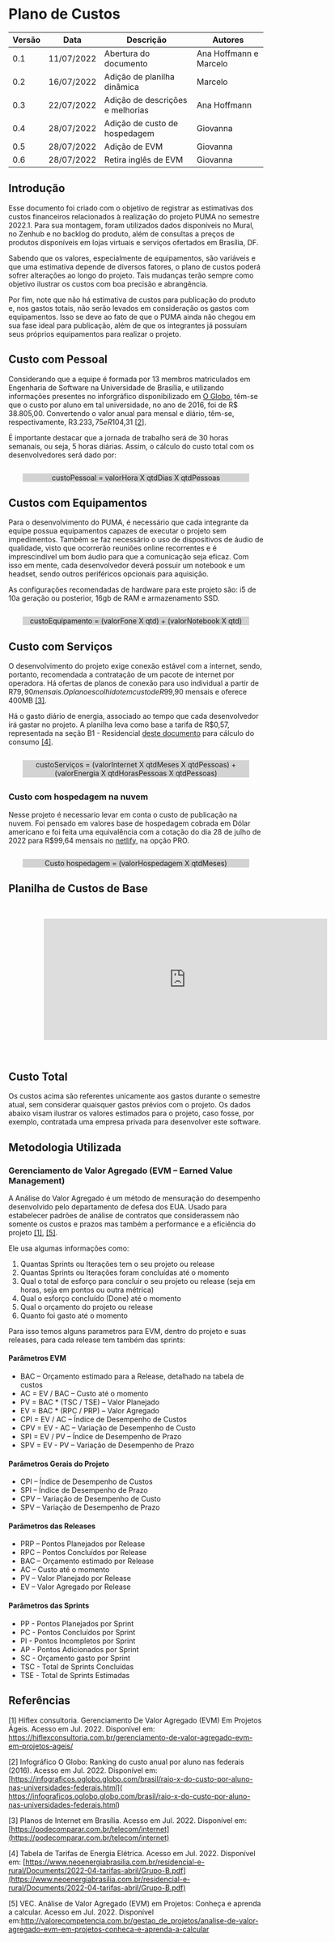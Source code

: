 # Plano de Custos

| Versão | Data       | Descrição | Autores |
| ------ | ---------- | --------- | ------- |
| 0.1    | 11/07/2022 | Abertura do documento | Ana Hoffmann e Marcelo |
| 0.2    | 16/07/2022 | Adição de planilha dinâmica | Marcelo |
| 0.3    | 22/07/2022 | Adição de descrições e melhorias | Ana Hoffmann |
| 0.4    | 28/07/2022 | Adição de custo de hospedagem | Giovanna |
| 0.5    | 28/07/2022 | Adição de EVM | Giovanna |
| 0.6    | 28/07/2022 | Retira inglês de EVM | Giovanna |

## Introdução

Esse documento foi criado com o objetivo de registrar as estimativas dos custos financeiros relacionados à realização do projeto PUMA no semestre 2022.1. Para sua montagem, foram utilizados dados disponíveis no Mural, no Zenhub e no backlog do produto, além de consultas a preços de produtos disponíveis em lojas virtuais e serviços ofertados em Brasília, DF.

Sabendo que os valores, especialmente de equipamentos, são variáveis e que uma estimativa depende de diversos fatores, o plano de custos poderá sofrer alterações ao longo do projeto. Tais mudanças terão sempre como objetivo ilustrar os custos com boa precisão e abrangência.

Por fim, note que não há estimativa de custos para publicação do produto e, nos gastos totais, não serão levados em consideração os gastos com equipamentos. Isso se deve ao fato de que o PUMA ainda não chegou em sua fase ideal para publicação, além de que os integrantes já possuíam seus próprios equipamentos para realizar o projeto.

## Custo com Pessoal

Considerando que a equipe é formada por 13 membros matriculados em Engenharia de Software na Universidade de Brasília, e utilizando informações presentes no inforgráfico disponibilizado em [O Globo](https://infograficos.oglobo.globo.com/brasil/raio-x-do-custo-por-aluno-nas-universidades-federais.html), têm-se que o custo por aluno em tal universidade, no ano de 2016, foi de R$ 38.805,00. Convertendo o valor anual para mensal e diário, têm-se, respectivamente, R$3.233,75 e R$104,31 [[2]](#ref2).

É importante destacar que a jornada de trabalho será de 30 horas semanais, ou seja, 5 horas diárias. Assim, o cálculo do custo total com os desenvolvedores será dado por:

<p style="text-align: center; background-color: lightgray; margin: 2em;">custoPessoal = valorHora X qtdDias X qtdPessoas</p>

## Custos com Equipamentos

Para o desenvolvimento do PUMA, é necessário que cada integrante da equipe possua equipamentos capazes de executar o projeto sem impedimentos. Também se faz necessário o uso de dispositivos de áudio de qualidade, visto que ocorrerão reuniões online recorrentes e é imprescindível um bom áudio para que a comunicação seja eficaz. Com isso em mente, cada desenvolvedor deverá possuir um notebook e um headset, sendo outros periféricos opcionais para aquisição.

As configurações recomendadas de hardware para este projeto são: i5 de 10a geração ou posterior, 16gb de RAM e armazenamento SSD.

<p style="text-align: center; background-color: lightgray; margin: 2em;">custoEquipamento = (valorFone X qtd) + (valorNotebook X qtd)</p>

## Custo com Serviços

O desenvolvimento do projeto exige conexão estável com a internet, sendo, portanto, recomendada a contratação de um pacote de internet por operadora. Há ofertas de planos de conexão para uso individual a partir de R$79,90 mensais. O plano escolhido tem custo de R$99,90 mensais e oferece 400MB [[3]](#ref3).

Há o gasto diário de energia, associado ao tempo que cada desenvolvedor irá gastar no projeto. A planilha leva como base a tarifa de R$0,57, representada na seção B1 - Residencial [deste documento](https://www.neoenergiabrasilia.com.br/residencial-e-rural/Documents/2022-04-tarifas-abril/Grupo-B.pdf) para cálculo do consumo [[4]](#ref4).

<p style="text-align: center; background-color: lightgray; margin: 2em;">custoServiços = (valorInternet X qtdMeses X qtdPessoas) + (valorEnergia X qtdHorasPessoas X qtdPessoas)</p>

### Custo com hospedagem na nuvem

Nesse projeto é necessario levar em conta o custo de publicação na nuvem. Foi pensado em valores base de hospedagem cobrada em Dólar americano e foi feita uma equivalência com a cotação do dia 28 de julho de 2022 para R$99,64 mensais no [netlify](https://www.netlify.com/pricing/), na opção PRO.

<p style="text-align: center; background-color: lightgray; margin: 2em;">Custo hospedagem = (valorHospedagem X qtdMeses)</p>

## Planilha de Custos de Base
<iframe width="700" height="300" style="-webkit-transform:scale(0.8);-moz-transform:scale(0.8);" frameborder="0" scrolling="yes" src="https://docs.google.com/spreadsheets/d/e/2PACX-1vQukIJxgB9rI68ySzAPsyFXSLf-TOnjljPT126DsTgey6jvmTDPSt6SI3f2JQbID0QiFhQC6p8Hdioz/pubhtml"></iframe>

## Custo Total

Os custos acima são referentes unicamente aos gastos durante o semestre atual, sem considerar quaisquer gastos prévios com o projeto. Os dados abaixo visam ilustrar os valores estimados para o projeto, caso fosse, por exemplo, contratada uma empresa privada para desenvolver este software.

## Metodologia Utilizada

### Gerenciamento de Valor Agregado (EVM – Earned Value Management)

A Análise do Valor Agregado é um método de mensuração do desempenho desenvolvido pelo departamento de defesa dos EUA. Usado para estabelecer padrões de análise de contratos que considerassem não somente os custos e prazos mas também a performance e a eficiência do projeto [[1]](#ref1), [[5]](#ref5).

Ele usa algumas informações como:

1. Quantas Sprints ou Iterações tem o seu projeto ou release
2. Quantas Sprints ou Iterações foram concluídas até o momento
3. Qual o total de esforço para concluir o seu projeto ou release (seja em horas, seja em pontos ou outra métrica)
4. Qual o esforço concluído (Done) até o momento
5. Qual o orçamento do projeto ou release
6. Quanto foi gasto até o momento

Para isso temos alguns parametros para EVM, dentro do projeto e suas releases, para cada release tem também das sprints: 

#### Parâmetros EVM 

* BAC – Orçamento estimado para a Release, detalhado na tabela de custos
* AC = EV / BAC – Custo até o momento
* PV = BAC * (TSC / TSE) – Valor Planejado
* EV = BAC * (RPC / PRP) – Valor Agregado
* CPI = EV / AC – Índice de Desempenho de Custos
* CPV = EV - AC – Variação de Desempenho de Custo
* SPI = EV / PV – Índice de Desempenho de Prazo
* SPV = EV - PV – Variação de Desempenho de Prazo

#### Parâmetros Gerais do Projeto
* CPI – Índice de Desempenho de Custos
* SPI – Índice de Desempenho de Prazo
* CPV – Variação de Desempenho de Custo
* SPV – Variação de Desempenho de Prazo

#### Parâmetros das Releases

* PRP	– Pontos Planejados por Release
* RPC	– Pontos Concluídos por Release
* BAC	– Orçamento estimado por Release
* AC	– Custo até o momento
* PV	– Valor Planejado por Release
* EV	– Valor Agregado por Release

#### Parâmetros das Sprints

* PP	- Pontos Planejados por Sprint
* PC	- Pontos Concluídos por Sprint
* PI	- Pontos Incompletos por Sprint
* AP	- Pontos Adicionados por Sprint
* SC	- Orçamento gasto por Sprint
* TSC	- Total de Sprints Concluídas
* TSE	- Total de Sprints Estimadas

## Referências 

<a id="ref1"></a>
[1] Hiflex consultoria. Gerenciamento De Valor Agregado (EVM) Em Projetos Ágeis. Acesso em Jul. 2022. Disponível em: https://hiflexconsultoria.com.br/gerenciamento-de-valor-agregado-evm-em-projetos-ageis/

<a id="ref2"></a>
[2] Infográfico O Globo: Ranking do custo anual por aluno nas federais (2016). Acesso em Jul. 2022. Disponível em: [https://infograficos.oglobo.globo.com/brasil/raio-x-do-custo-por-aluno-nas-universidades-federais.html]( https://infograficos.oglobo.globo.com/brasil/raio-x-do-custo-por-aluno-nas-universidades-federais.html)


<a id="ref3"></a>
[3] Planos de Internet em Brasília. Acesso em Jul. 2022. Disponível em: [https://podecomparar.com.br/telecom/internet](https://podecomparar.com.br/telecom/internet)


<a id="ref4"></a>
[4] Tabela de Tarifas de Energia Elétrica. Acesso em Jul. 2022. Disponível em: [https://www.neoenergiabrasilia.com.br/residencial-e-rural/Documents/2022-04-tarifas-abril/Grupo-B.pdf](https://www.neoenergiabrasilia.com.br/residencial-e-rural/Documents/2022-04-tarifas-abril/Grupo-B.pdf)

<a id="ref5"></a>
[5] VEC. Análise de Valor Agregado (EVM) em Projetos: Conheça e aprenda a calcular. Acesso em Jul. 2022. Disponível em:http://valorecompetencia.com.br/gestao_de_projetos/analise-de-valor-agregado-evm-em-projetos-conheca-e-aprenda-a-calcular
